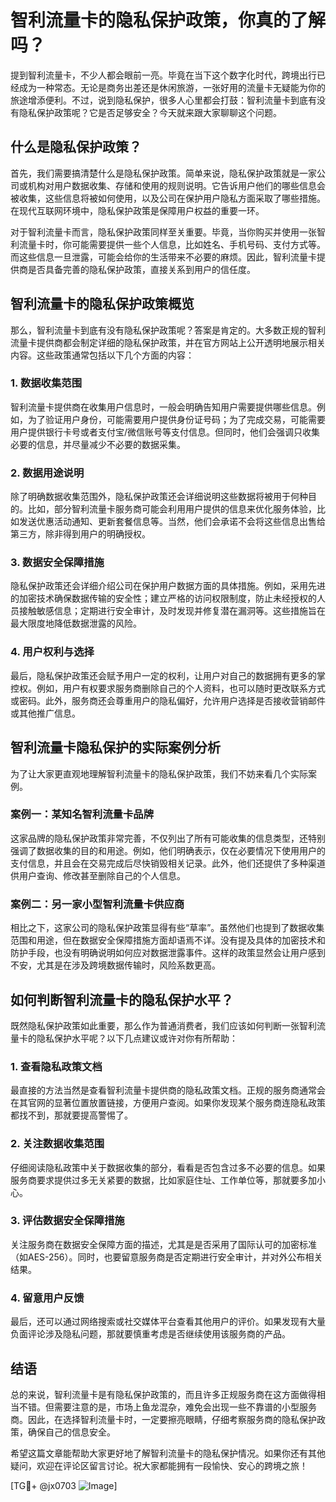 # 智利流量卡的隐私保护政策，你真的了解吗？

提到智利流量卡，不少人都会眼前一亮。毕竟在当下这个数字化时代，跨境出行已经成为一种常态。无论是商务出差还是休闲旅游，一张好用的流量卡无疑能为你的旅途增添便利。不过，说到隐私保护，很多人心里都会打鼓：智利流量卡到底有没有隐私保护政策呢？它是否足够安全？今天就来跟大家聊聊这个问题。

## 什么是隐私保护政策？

首先，我们需要搞清楚什么是隐私保护政策。简单来说，隐私保护政策就是一家公司或机构对用户数据收集、存储和使用的规则说明。它告诉用户他们的哪些信息会被收集，这些信息将被如何使用，以及公司在保护用户隐私方面采取了哪些措施。在现代互联网环境中，隐私保护政策是保障用户权益的重要一环。

对于智利流量卡而言，隐私保护政策同样至关重要。毕竟，当你购买并使用一张智利流量卡时，你可能需要提供一些个人信息，比如姓名、手机号码、支付方式等。而这些信息一旦泄露，可能会给你的生活带来不必要的麻烦。因此，智利流量卡提供商是否具备完善的隐私保护政策，直接关系到用户的信任度。

## 智利流量卡的隐私保护政策概览

那么，智利流量卡到底有没有隐私保护政策呢？答案是肯定的。大多数正规的智利流量卡提供商都会制定详细的隐私保护政策，并在官方网站上公开透明地展示相关内容。这些政策通常包括以下几个方面的内容：

### 1. 数据收集范围

智利流量卡提供商在收集用户信息时，一般会明确告知用户需要提供哪些信息。例如，为了验证用户身份，可能需要用户提供身份证号码；为了完成交易，可能需要用户提供银行卡号或者支付宝/微信账号等支付信息。但同时，他们会强调只收集必要的信息，并尽量减少不必要的数据采集。

### 2. 数据用途说明

除了明确数据收集范围外，隐私保护政策还会详细说明这些数据将被用于何种目的。比如，部分智利流量卡服务商可能会利用用户提供的信息来优化服务体验，比如发送优惠活动通知、更新套餐信息等。当然，他们会承诺不会将这些信息出售给第三方，除非得到用户的明确授权。

### 3. 数据安全保障措施

隐私保护政策还会详细介绍公司在保护用户数据方面的具体措施。例如，采用先进的加密技术确保数据传输的安全性；建立严格的访问权限制度，防止未经授权的人员接触敏感信息；定期进行安全审计，及时发现并修复潜在漏洞等。这些措施旨在最大限度地降低数据泄露的风险。

### 4. 用户权利与选择

最后，隐私保护政策还会赋予用户一定的权利，让用户对自己的数据拥有更多的掌控权。例如，用户有权要求服务商删除自己的个人资料，也可以随时更改联系方式或密码。此外，服务商还会尊重用户的隐私偏好，允许用户选择是否接收营销邮件或其他推广信息。

## 智利流量卡隐私保护的实际案例分析

为了让大家更直观地理解智利流量卡的隐私保护政策，我们不妨来看几个实际案例。

### 案例一：某知名智利流量卡品牌

这家品牌的隐私保护政策非常完善，不仅列出了所有可能收集的信息类型，还特别强调了数据收集的目的和用途。例如，他们明确表示，仅在必要情况下使用用户的支付信息，并且会在交易完成后尽快销毁相关记录。此外，他们还提供了多种渠道供用户查询、修改甚至删除自己的个人信息。

### 案例二：另一家小型智利流量卡供应商

相比之下，这家公司的隐私保护政策显得有些“草率”。虽然他们也提到了数据收集范围和用途，但在数据安全保障措施方面却语焉不详。没有提及具体的加密技术和防护手段，也没有明确说明如何应对数据泄露事件。这样的政策显然会让用户感到不安，尤其是在涉及跨境数据传输时，风险系数更高。

## 如何判断智利流量卡的隐私保护水平？

既然隐私保护政策如此重要，那么作为普通消费者，我们应该如何判断一张智利流量卡的隐私保护水平呢？以下几点建议或许对你有所帮助：

### 1. 查看隐私政策文档

最直接的方法当然是查看智利流量卡提供商的隐私政策文档。正规的服务商通常会在其官网的显著位置放置链接，方便用户查阅。如果你发现某个服务商连隐私政策都找不到，那就要提高警惕了。

### 2. 关注数据收集范围

仔细阅读隐私政策中关于数据收集的部分，看看是否包含过多不必要的信息。如果服务商要求提供过多无关紧要的数据，比如家庭住址、工作单位等，那就要多加小心。

### 3. 评估数据安全保障措施

关注服务商在数据安全保障方面的描述，尤其是是否采用了国际认可的加密标准（如AES-256）。同时，也要留意服务商是否定期进行安全审计，并对外公布相关结果。

### 4. 留意用户反馈

最后，还可以通过网络搜索或社交媒体平台查看其他用户的评价。如果发现有大量负面评论涉及隐私问题，那就要慎重考虑是否继续使用该服务商的产品。

## 结语

总的来说，智利流量卡是有隐私保护政策的，而且许多正规服务商在这方面做得相当不错。但需要注意的是，市场上鱼龙混杂，难免会出现一些不靠谱的小型服务商。因此，在选择智利流量卡时，一定要擦亮眼睛，仔细考察服务商的隐私保护政策，确保自己的信息安全。

希望这篇文章能帮助大家更好地了解智利流量卡的隐私保护情况。如果你还有其他疑问，欢迎在评论区留言讨论。祝大家都能拥有一段愉快、安心的跨境之旅！

[TG💪+ @jx0703 ![Image](https://github.com/user-attachments/assets/dbca1d08-cadb-493c-b0ec-ad6f7a83f270)]